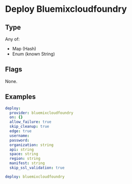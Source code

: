 # Deploy Bluemixcloudfoundry



## Type

Any of:

* Map (Hash)
* Enum (known String)

## Flags

None.


## Examples

```yaml
deploy:
  provider: bluemixcloudfoundry
  on: {}
  allow_failure: true
  skip_cleanup: true
  edge: true
  username: 
  password: 
  organization: string
  api: string
  space: string
  region: string
  manifest: string
  skip_ssl_validation: true
```

```yaml
deploy: bluemixcloudfoundry

```
